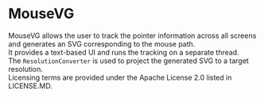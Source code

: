 # MouseVG
MouseVG allows the user to track the pointer information across all screens and generates an SVG corresponding to the mouse path. <br/>
It provides a text-based UI and runs the tracking on a separate thread. <br/>
The <code>ResolutionConverter</code> is used to project the generated SVG to a target resolution. <br/>
Licensing terms are provided under the Apache License 2.0 listed in LICENSE.MD.
